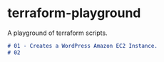# terraform-playground

A playground of terraform scripts. 

```md
# 01 - Creates a WordPress Amazon EC2 Instance.
# 02
``` 
